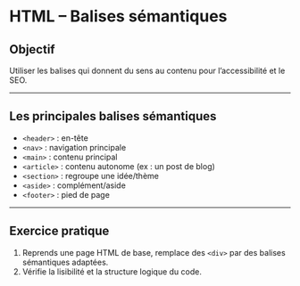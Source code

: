# HTML – Balises sémantiques

## Objectif
Utiliser les balises qui donnent du sens au contenu pour l’accessibilité et le SEO.

---

## Les principales balises sémantiques
- `<header>` : en-tête
- `<nav>` : navigation principale
- `<main>` : contenu principal
- `<article>` : contenu autonome (ex : un post de blog)
- `<section>` : regroupe une idée/thème
- `<aside>` : complément/aside
- `<footer>` : pied de page

---

## Exercice pratique
1. Reprends une page HTML de base, remplace des `<div>` par des balises sémantiques adaptées.
2. Vérifie la lisibilité et la structure logique du code.
